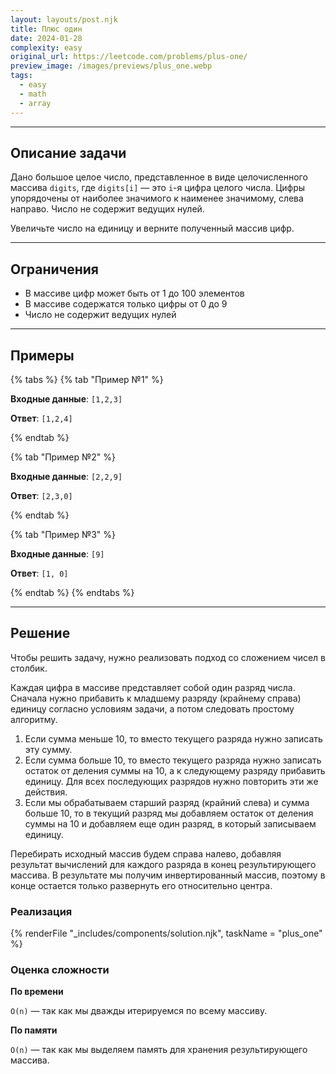 ```yaml
---
layout: layouts/post.njk
title: Плюс один
date: 2024-01-28
complexity: easy
original_url: https://leetcode.com/problems/plus-one/
preview_image: /images/previews/plus_one.webp
tags:
  - easy
  - math
  - array
---
```

---

## Описание задачи

Дано большое целое число, представленное в виде целочисленного массива `digits`, где `digits[i]` — это `i`-я цифра целого числа.
Цифры упорядочены от наиболее значимого к наименее значимому, слева направо.
Число не содержит ведущих нулей.

Увеличьте число на единицу и верните полученный массив цифр.

---

## Ограничения

- В массиве цифр может быть от 1 до 100 элементов
- В массиве содержатся только цифры от 0 до 9
- Число не содержит ведущих нулей

---

## Примеры

{% tabs %}
{% tab "Пример №1" %}

**Входные данные**: `[1,2,3]`

**Ответ**: `[1,2,4]`

{% endtab %}

{% tab "Пример №2" %}

**Входные данные**: `[2,2,9]`

**Ответ**: `[2,3,0]`

{% endtab %}

{% tab "Пример №3" %}

**Входные данные**: `[9]`

**Ответ**: `[1, 0]`

{% endtab %}
{% endtabs %}

---

## Решение

Чтобы решить задачу, нужно реализовать подход со сложением чисел в столбик.

Каждая цифра в массиве представляет собой один разряд числа.
Сначала нужно прибавить к младшему разряду (крайнему справа) единицу согласно условиям задачи, а потом следовать простому алгоритму.

1. Если сумма меньше 10, то вместо текущего разряда нужно записать эту сумму.
2. Если сумма больше 10, то вместо текущего разряда нужно записать остаток от деления суммы на 10, а к следующему разряду прибавить единицу. 
Для всех последующих разрядов нужно повторить эти же действия.
3. Если мы обрабатываем старший разряд (крайний слева) и сумма больше 10, то в текущий разряд мы добавляем остаток от деления суммы на 10 и добавляем еще один разряд, в который записываем единицу.

Перебирать исходный массив будем справа налево, добавляя результат вычислений для каждого разряда в конец результирующего массива.
В результате мы получим инвертированный массив, поэтому в конце остается только развернуть его относительно центра.

### Реализация

{% renderFile "_includes/components/solution.njk", taskName = "plus_one" %}

### Оценка сложности

**По времени**

`O(n)` — так как мы дважды итерируемся по всему массиву.

**По памяти**

`O(n)` — так как мы выделяем память для хранения результирующего массива.